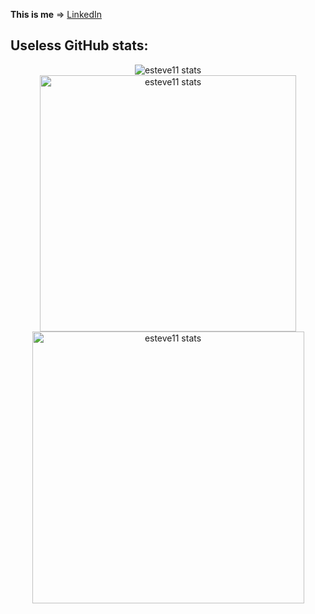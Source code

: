 **This is me** => <a href="https://www.linkedin.com/in/roger-esteve-sanchez-12a265175/">LinkedIn</a>

## Useless GitHub stats:
<p align="center">
	<img style="margin:auto" src="https://github-readme-stats.vercel.app/api/top-langs?username=esteve11&show_icons=true&locale=en&layout=compact&theme=dark&hide=php,html,blade,c%23,jupyter%20notebook&langs_count=6&exclude_repo=Bilis,mp08_projecte_final,autotiling" alt="esteve11 stats" />
	<br>
	<img style="margin:auto" src="https://github-readme-stats.vercel.app/api?username=esteve11&show_icons=true&locale=en&theme=dark" alt="esteve11 stats" width="410" />
	<img style="margin:auto" src="https://streak-stats.demolab.com?user=esteve11&theme=dark" alt="esteve11 stats" width="435" />
	<!--<img style="margin:auto" src="https://github-readme-stats.vercel.app/api/wakatime?username=esteve" alt="esteve11 stats" width="435" />-->

</p>
